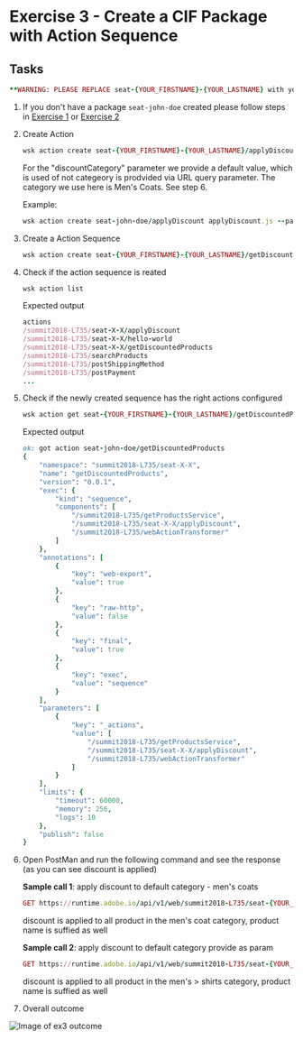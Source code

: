Exercise 3 - Create a CIF Package with Action Sequence
========================================================

## Tasks

```ruby
**WARNING: PLEASE REPLACE seat-{YOUR_FIRSTNAME}-{YOUR_LASTNAME} with your firstname and lastname: seat-john-doe**
```

1. If you don't have a package `seat-john-doe` created please follow steps in [Exercise 1](../exercise-01/tutorial-01-hello-world.md) or [Exercise 2](../exercise-02/tutorial-02-hello-world-sequence.md)

2. Create Action 

    ```ruby
    wsk action create seat-{YOUR_FIRSTNAME}-{YOUR_LASTNAME}/applyDiscount applyDiscount.js --param discountCategory 743fd9df-6534-4962-85ab-6cc5e55635c7
    ```

	For the "discountCategory" parameter we provide a default value, which is used of not categeory is prodvided via URL query parameter. The category we use here is Men's Coats. See step 6.

	Example:

    ```ruby
    wsk action create seat-john-doe/applyDiscount applyDiscount.js --param discountCategory 743fd9df-6534-4962-85ab-6cc5e55635c7
    ```

3. Create a Action Sequence

	```ruby
    wsk action create seat-{YOUR_FIRSTNAME}-{YOUR_LASTNAME}/getDiscountedProducts --sequence "getProductsService,seat-{YOUR_FIRSTNAME}-{YOUR_LASTNAME}/applyDiscount,webActionTransformer" --web true
    ```

4. Check if the action sequence is reated

	```ruby
    wsk action list
    ```

    Expected output
   
    ```ruby 
    actions
    /summit2018-L735/seat-X-X/applyDiscount                                private nodejs:6
    /summit2018-L735/seat-X-X/hello-world                                  private nodejs:6
    /summit2018-L735/seat-X-X/getDiscountedProducts                        private sequence
    /summit2018-L735/searchProducts                                        private sequence
    /summit2018-L735/postShippingMethod                                    private sequence
    /summit2018-L735/postPayment                                           private sequence
    ...
    ```

5. Check if the newly created sequence has the right actions configured 

	```ruby
    wsk action get seat-{YOUR_FIRSTNAME}-{YOUR_LASTNAME}/getDiscountedProducts
    ```

   Expected output
   
   ```ruby 
   ok: got action seat-john-doe/getDiscountedProducts
   {
       "namespace": "summit2018-L735/seat-X-X",
       "name": "getDiscountedProducts",
       "version": "0.0.1",
       "exec": {
           "kind": "sequence",
           "components": [
               "/summit2018-L735/getProductsService",
               "/summit2018-L735/seat-X-X/applyDiscount",
               "/summit2018-L735/webActionTransformer"
           ]
       },
       "annotations": [
           {
               "key": "web-export",
               "value": true
           },
           {
               "key": "raw-http",
               "value": false
           },
           {
               "key": "final",
               "value": true
           },
           {
               "key": "exec",
               "value": "sequence"
           }
       ],
       "parameters": [
           {
               "key": "_actions",
               "value": [
                   "/summit2018-L735/getProductsService",
                   "/summit2018-L735/seat-X-X/applyDiscount",
                   "/summit2018-L735/webActionTransformer"
               ]
           }
       ],
       "limits": {
           "timeout": 60000,
           "memory": 256,
           "logs": 10
       },
       "publish": false
   }
   
   ```
6. Open PostMan and run the following command and see the response (as you can see discount is applied)

	**Sample call 1**: apply discount to default category - men's coats
	```ruby
    GET https://runtime.adobe.io/api/v1/web/summit2018-L735/seat-{YOUR_FIRSTNAME}-{YOUR_LASTNAME}/getDiscountedProducts.http?text=jacket
    ```
	discount is applied to all product in the men's coat category, product name is suffied as well

	**Sample call 2**: apply discount to default category provide as param
	```ruby
    GET https://runtime.adobe.io/api/v1/web/summit2018-L735/seat-{YOUR_FIRSTNAME}-{YOUR_LASTNAME}/getDiscountedProducts.http?text=shirt&discountCategory=1146e785-0a44-47d7-a9d4-744f219843fd
    ```
	discount is applied to all product in the men's > shirts category, product name is suffied as well

7. Overall outcome

![Image of ex3 outcome](https://github.com/Adobe-Marketing-Cloud/adobe-cif-extension-sample/blob/master/Resources/ex3.png)  


